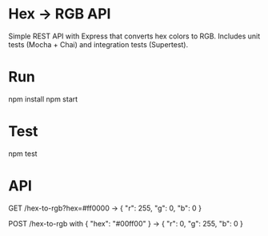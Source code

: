 # Hex → RGB API

Simple REST API with Express that converts hex colors to RGB.
Includes unit tests (Mocha + Chai) and integration tests (Supertest).

# Run
npm install
npm start

# Test
npm test

# API

GET /hex-to-rgb?hex=#ff0000 → { "r": 255, "g": 0, "b": 0 }

POST /hex-to-rgb with { "hex": "#00ff00" } → { "r": 0, "g": 255, "b": 0 }
